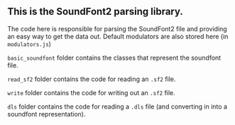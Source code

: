 ## This is the SoundFont2 parsing library.

The code here is responsible for parsing the SoundFont2 file and
providing an easy way to get the data out.
Default modulators are also stored here (in `modulators.js`)

`basic_soundfont` folder contains the classes that represent the soundfont file.

`read_sf2` folder contains the code for reading an `.sf2` file.

`write` folder contains the code for writing out an `.sf2` file.

`dls` folder contains the code for reading a `.dls` file (and converting in into a soundfont representation).